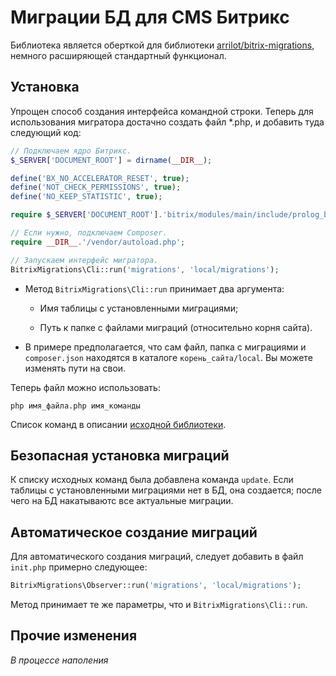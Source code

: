 # Миграции БД для CMS Битрикс

Библиотека является оберткой для библиотеки [arrilot/bitrix-migrations](https://github.com/arrilot/bitrix-migrations), немного расширяющей стандартный функционал.

## Установка

Упрощен способ создания интерфейса командной строки. Теперь для использования мигратора достачно создать файл *.php,
и добавить туда следующий код:

```php
// Подключаем ядро Битрикс.
$_SERVER['DOCUMENT_ROOT'] = dirname(__DIR__);

define('BX_NO_ACCELERATOR_RESET', true);
define('NOT_CHECK_PERMISSIONS', true);
define('NO_KEEP_STATISTIC', true);

require $_SERVER['DOCUMENT_ROOT'].'bitrix/modules/main/include/prolog_before.php';

// Если нужно, подключаем Composer.
require __DIR__.'/vendor/autoload.php';

// Запускаем интерфейс мигратора.
BitrixMigrations\Cli::run('migrations', 'local/migrations');
```

* Метод `BitrixMigrations\Cli::run` принимает два аргумента:

    * Имя таблицы с установленными миграциями;

    * Путь к папке с файлами миграций (относительно корня сайта).

* В примере предполагается, что сам файл, папка с миграциями и `composer.json` находятся в каталоге `корень_сайта/local`. Вы можете изменять пути на свои.

Теперь файл можно использовать:

`php имя_файла.php имя_команды`

Список команд в описании [исходной библиотеки](https://github.com/arrilot/bitrix-migrations#Доступные-команды).

## Безопасная установка миграций

К списку исходных команд была добавлена команда `update`. Если таблицы с установленными миграциями нет в БД, она создается; после чего на БД накатываютс все актуальные миграции.

## Автоматическое создание миграций

Для автоматического создания миграций, следует добавить в файл `init.php` примерно следующее:

```php
BitrixMigrations\Observer::run('migrations', 'local/migrations');
```

Метод принимает те же параметры, что и `BitrixMigrations\Cli::run`.

## Прочие изменения

*В процессе наполения*